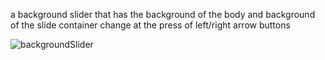 a background slider that has the background of the body and background of the slide container change at the press of left/right arrow buttons

![backgroundSlider](https://i.makeagif.com/media/8-06-2022/HImzsP.gif)

